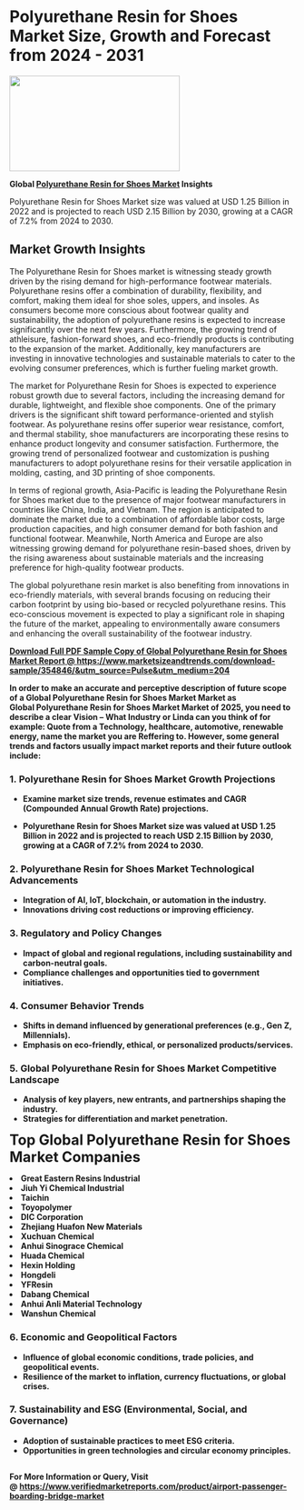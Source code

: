 <H1>Polyurethane Resin for Shoes Market Size, Growth and Forecast from 2024 - 2031</H1><img class="aligncenter size-medium wp-image-584254" src="https://thirdeyenews.in/wp-content/uploads/2024/09/Global-Market-Research-300x168.jpeg" alt="" width="300" height="168" /><p><strong>Global&nbsp;<a href="https://www.marketsizeandtrends.com/download-sample/354846/&amp;utm_source=Pulse&amp;utm_medium=204">Polyurethane Resin for Shoes Market</a> Insights</strong></p><p>Polyurethane Resin for Shoes Market size was valued at USD 1.25 Billion in 2022 and is projected to reach USD 2.15 Billion by 2030, growing at a CAGR of 7.2% from 2024 to 2030.</p><p><h2>Market Growth Insights</h2> <p>The Polyurethane Resin for Shoes market is witnessing steady growth driven by the rising demand for high-performance footwear materials. Polyurethane resins offer a combination of durability, flexibility, and comfort, making them ideal for shoe soles, uppers, and insoles. As consumers become more conscious about footwear quality and sustainability, the adoption of polyurethane resins is expected to increase significantly over the next few years. Furthermore, the growing trend of athleisure, fashion-forward shoes, and eco-friendly products is contributing to the expansion of the market. Additionally, key manufacturers are investing in innovative technologies and sustainable materials to cater to the evolving consumer preferences, which is further fueling market growth.</p> <p><strong><a href="sample-link"></a></strong></p> <p>The market for Polyurethane Resin for Shoes is expected to experience robust growth due to several factors, including the increasing demand for durable, lightweight, and flexible shoe components. One of the primary drivers is the significant shift toward performance-oriented and stylish footwear. As polyurethane resins offer superior wear resistance, comfort, and thermal stability, shoe manufacturers are incorporating these resins to enhance product longevity and consumer satisfaction. Furthermore, the growing trend of personalized footwear and customization is pushing manufacturers to adopt polyurethane resins for their versatile application in molding, casting, and 3D printing of shoe components.</p> <p>In terms of regional growth, Asia-Pacific is leading the Polyurethane Resin for Shoes market due to the presence of major footwear manufacturers in countries like China, India, and Vietnam. The region is anticipated to dominate the market due to a combination of affordable labor costs, large production capacities, and high consumer demand for both fashion and functional footwear. Meanwhile, North America and Europe are also witnessing growing demand for polyurethane resin-based shoes, driven by the rising awareness about sustainable materials and the increasing preference for high-quality footwear products.</p> <p>The global polyurethane resin market is also benefiting from innovations in eco-friendly materials, with several brands focusing on reducing their carbon footprint by using bio-based or recycled polyurethane resins. This eco-conscious movement is expected to play a significant role in shaping the future of the market, appealing to environmentally aware consumers and enhancing the overall sustainability of the footwear industry.</p> <p><strong><a href="more-info-link"></p><p><span class=""><strong>Download Full PDF Sample Copy of Global Polyurethane Resin for Shoes Market Report</strong> @ <a href="https://www.marketsizeandtrends.com/download-sample/354846/&amp;utm_source=Pulse&amp;utm_medium=204" target="_blank">https://www.marketsizeandtrends.com/download-sample/354846/&amp;utm_source=Pulse&amp;utm_medium=204</a></span></p><p>In order to make an accurate and perceptive description of future scope of a Global&nbsp;Polyurethane Resin for Shoes Market Market as Global&nbsp;Polyurethane Resin for Shoes Market Market of 2025, you need to describe a clear Vision &ndash; What Industry or Linda can you think of for example: Quote from a Technology, healthcare, automotive, renewable energy, name the market you are Reffering to. However, some general trends and factors usually impact market reports and their future outlook include:</p><h3>1.&nbsp;<strong>Polyurethane Resin for Shoes Market Growth Projections</strong></h3><ul><li>Examine market size trends, revenue estimates and CAGR (Compounded Annual Growth Rate) projections.</li><li><p>Polyurethane Resin for Shoes Market size was valued at USD 1.25 Billion in 2022 and is projected to reach USD 2.15 Billion by 2030, growing at a CAGR of 7.2% from 2024 to 2030.</p></li></ul><h3>2.&nbsp;<strong>Polyurethane Resin for Shoes Market Technological Advancements</strong></h3><ul><li>Integration of AI, IoT, blockchain, or automation in the industry.</li><li>Innovations driving cost reductions or improving efficiency.</li></ul><h3>3.&nbsp;<strong>Regulatory and Policy Changes</strong></h3><ul><li>Impact of global and regional regulations, including sustainability and carbon-neutral goals.</li><li>Compliance challenges and opportunities tied to government initiatives.</li></ul><h3>4.&nbsp;<strong>Consumer Behavior Trends</strong></h3><ul><li>Shifts in demand influenced by generational preferences (e.g., Gen Z, Millennials).</li><li>Emphasis on eco-friendly, ethical, or personalized products/services.</li></ul><h3>5.&nbsp;<strong>Global Polyurethane Resin for Shoes Market Competitive Landscape</strong></h3><ul><li>Analysis of key players, new entrants, and partnerships shaping the industry.</li><li>Strategies for differentiation and market penetration.</li></ul><p data-pm-slice="1 1 []"><span style="color: inherit; font-family: inherit; font-size: 25px;">Top Global Polyurethane Resin for Shoes Market Companies</span></p><div class="" data-test-id=""><p><li>Great Eastern Resins Industrial</li><li> Jiuh Yi Chemical Industrial</li><li> Taichin</li><li> Toyopolymer</li><li> DIC Corporation</li><li> Zhejiang Huafon New Materials</li><li> Xuchuan Chemical</li><li> Anhui Sinograce Chemical</li><li> Huada Chemical</li><li> Hexin Holding</li><li> Hongdeli</li><li> YFResin</li><li> Dabang Chemical</li><li> Anhui Anli Material Technology</li><li> Wanshun Chemical</li></p></div><h3>6.&nbsp;<strong>Economic and Geopolitical Factors</strong></h3><ul><li>Influence of global economic conditions, trade policies, and geopolitical events.</li><li>Resilience of the market to inflation, currency fluctuations, or global crises.</li></ul><h3>7.&nbsp;<strong>Sustainability and ESG (Environmental, Social, and Governance)</strong></h3><ul><li>Adoption of sustainable practices to meet ESG criteria.</li><li>Opportunities in green technologies and circular economy principles.</li></ul><h2><strong style="font-size: 14px;">For More Information or Query, Visit @&nbsp;</strong><a style="background-color: #ffffff; font-size: 14px;" href="https://www.marketsizeandtrends.com/report/polyurethane-resin-for-shoes-market/" target="_blank">https://www.verifiedmarketreports.com/product/airport-passenger-boarding-bridge-market</a></h2>
